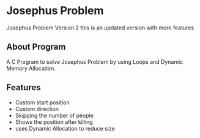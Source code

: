 # Josephus Problem
Josephus Problem Version 2
this is an updated version with more features
## About Program
A C Program to solve Josephus Problem by using Loops and Dynamic Memory Allocation.
## Features

- Custom start position
- Custom direction
- Skipping the number of people
- Shows the position after killing
- uses Dynamic Allocation to reduce size
